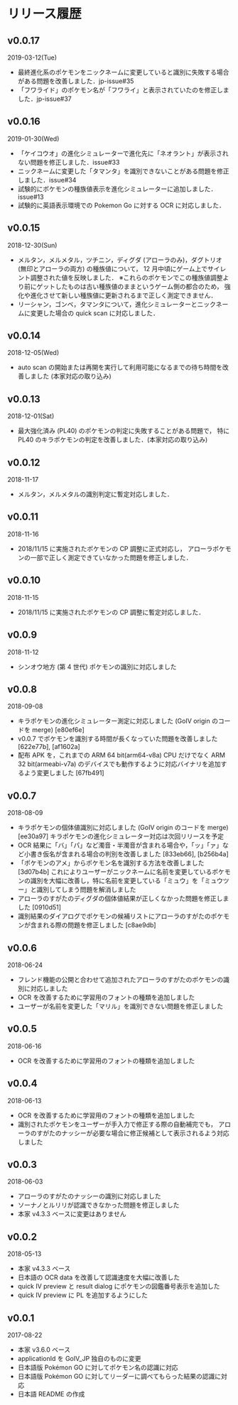 # リリース履歴

## v0.0.17

2019-03-12(Tue)

* 最終進化系のポケモンをニックネームに変更していると識別に失敗する場合がある問題を改善しました．jp-issue#35
* 「フワライド」のポケモン名が「フワライ」と表示されていたのを修正しました．jp-issue#37

## v0.0.16

2019-01-30(Wed)

* 「ケイコウオ」の進化シミュレーターで進化先に「ネオラント」が表示されない問題を修正しました．issue#33
* ニックネームに変更した「タマンタ」を識別できないことがある問題を修正しました．issue#34
* 試験的にポケモンの種族値表示を進化シミュレーターに追加しました．issue#13
* 試験的に英語表示環境での Pokemon Go に対する OCR に対応しました．

## v0.0.15

2018-12-30(Sun)

* メルタン，メルメタル，ツチニン，ディグダ (アローラのみ)，ダグトリオ (無印とアローラの両方) の種族値について，
  12 月中頃にゲーム上でサイレント調整された値を反映しました．
  ※これらのポケモンでこの種族値調整より前にゲットしたものは古い種族値のままというゲーム側の都合のため，
  強化や進化させて新しい種族値に更新されるまで正しく測定できません．
* リーシャン，ゴンベ，タマンタについて，進化シミュレーターとニックネームに変更した場合の quick scan に対応しました．

## v0.0.14

2018-12-05(Wed)

* auto scan の開始または再開を実行して利用可能になるまでの待ち時間を改善しました (本家対応の取り込み)

## v0.0.13

2018-12-01(Sat)

* 最大強化済み (PL40) のポケモンの判定に失敗することがある問題で，
  特に PL40 のキラポケモンの判定を改善しました．(本家対応の取り込み)

## v0.0.12

2018-11-17

* メルタン，メルメタルの識別判定に暫定対応しました．

## v0.0.11

2018-11-16

* 2018/11/15 に実施されたポケモンの CP 調整に正式対応し，
  アローラポケモンの一部で正しく測定できていなかった問題を修正しました．

## v0.0.10

2018-11-15

* 2018/11/15 に実施されたポケモンの CP 調整に暫定対応しました．

## v0.0.9

2018-11-12

* シンオウ地方 (第 4 世代) ポケモンの識別に対応しました

## v0.0.8

2018-09-08

* キラポケモンの進化シミュレーター測定に対応しました (GoIV origin のコードを merge) [e80ef6e]
* v0.0.7 でポケモンを識別する時間が長くなっていた問題を改善しました [622e77b], [af1602a]
* 配布 APK を，これまでの ARM 64 bit(arm64-v8a) CPU だけでなく ARM 32 bit(armeabi-v7a) のデバイスでも動作するように対応バイナリを追加するよう変更しました [67fb491]

## v0.0.7

2018-08-09

* キラポケモンの個体値識別に対応しました (GoIV origin のコードを merge) [ee30a97]
  キラポケモンの進化シミュレーター対応は次回リリースを予定
* OCR 結果に「バ」「パ」など濁音・半濁音が含まれる場合や，「ッ」「ァ」など小書き仮名が含まれる場合の判別を改善しました [833eb66], [b256b4a]
* 「ポケモンのアメ」からポケモン名を識別する方法を改善しました [3d07b4b]
  これによりユーザーがニックネームに名前を変更しているポケモンの識別を大幅に改善し，特に名前を変更している「ミュウ」を「ミュウツー」と識別してしまう問題を解消しました 
* アローラのすがたのディグダの個体値結果が正しくなかった問題を修正しました [0910d51]
* 識別結果のダイアログでポケモンの候補リストにアローラのすがたのポケモンが含まれる際の問題を修正しました [c8ae9db]

## v0.0.6

2018-06-24

* フレンド機能の公開と合わせて追加されたアローラのすがたのポケモンの識別に対応しました
* OCR を改善するために学習用のフォントの種類を追加しました
* ユーザーが名前を変更した「マリル」を識別できない問題を修正しました

## v0.0.5

2018-06-16

* OCR を改善するために学習用のフォントの種類を追加しました

## v0.0.4

2018-06-13

* OCR を改善するために学習用のフォントの種類を追加しました
* 識別されたポケモンをユーザーが手入力で修正する際の自動補完でも，
  アローラのすがたのナッシーが必要な場合に修正候補として表示されるよう対応しました

## v0.0.3

2018-06-03

* アローラのすがたのナッシーの識別に対応しました
* ソーナノとルリリが認識できなかった問題を修正しました
* 本家 v4.3.3 ベースに変更はありません

## v0.0.2

2018-05-13

* 本家 v4.3.3 ベース
* 日本語の OCR data を改善して認識速度を大幅に改善した
* quick IV preview と result dialog にポケモンの図鑑番号表示を追加した
* quick IV preview に PL を追加するようにした

## v0.0.1

2017-08-22

* 本家 v3.6.0 ベース
* applicationId を GoIV_JP 独自のものに変更
* 日本語版 Pokémon GO に対してポケモン名の認識に対応
* 日本語版 Pokémon GO に対してリーダーに調べてもらった結果の認識に対応
* 日本語 README の作成

